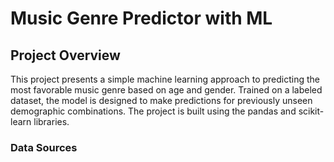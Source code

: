 # Music Genre Predictor with ML
## Project Overview
This project presents a simple machine learning approach to predicting the most favorable music genre based on age and gender. Trained on a labeled dataset, the model is designed to make predictions for previously unseen demographic combinations. The project is built using the pandas and scikit-learn libraries. 

### Data Sources
